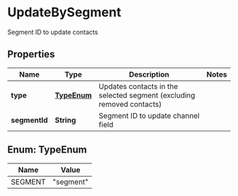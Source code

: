 

# UpdateBySegment

Segment ID to update contacts

## Properties

| Name | Type | Description | Notes |
|------------ | ------------- | ------------- | -------------|
|**type** | [**TypeEnum**](#TypeEnum) | Updates contacts in the selected segment (excluding removed contacts) |  |
|**segmentId** | **String** | Segment ID to update channel field |  |



## Enum: TypeEnum

| Name | Value |
|---- | -----|
| SEGMENT | &quot;segment&quot; |



